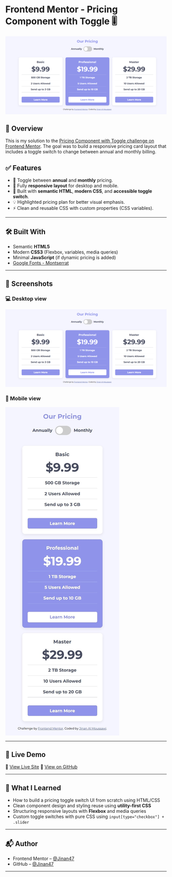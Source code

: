 # Frontend Mentor - Pricing Component with Toggle 🎚️

![Design preview for the Pricing component with toggle coding challenge](./images/desktop-preview.png)

## 📍 Overview

This is my solution to the [Pricing Component with Toggle challenge on Frontend Mentor](https://www.frontendmentor.io/challenges/pricing-component-with-toggle-8vPwRMIC). The goal was to build a responsive pricing card layout that includes a toggle switch to change between annual and monthly billing.

## ✅ Features

- 🔁 Toggle between **annual** and **monthly** pricing.
- 📱 Fully **responsive layout** for desktop and mobile.
- 🎯 Built with **semantic HTML**, **modern CSS**, and **accessible toggle switch**.
- 💡 Highlighted pricing plan for better visual emphasis.
- ⚡ Clean and reusable CSS with custom properties (CSS variables).

---

## 🛠️ Built With

- Semantic **HTML5**
- Modern **CSS3** (Flexbox, variables, media queries)
- Minimal **JavaScript** (if dynamic pricing is added)
- [Google Fonts - Montserrat](https://fonts.google.com/specimen/Montserrat)

---

## 📸 Screenshots

### 💻 Desktop view

![Desktop Screenshot](./images/desktop-preview.png)

### 📱 Mobile view

![Mobile Screenshot](./images/mobile-preview.jpeg)

---

## 🚀 Live Demo

🔗 [View Live Site]([https://Jinan47.github.io/pricing-tables](https://pricing-tables-kappa.vercel.app/))
📂 [View on GitHub](https://github.com/Jinan47/pricing-tables)

---

## 🧠 What I Learned

- How to build a pricing toggle switch UI from scratch using HTML/CSS
- Clean component design and styling reuse using **utility-first CSS**
- Structuring responsive layouts with **Flexbox** and media queries
- Custom toggle switches with pure CSS using `input[type="checkbox"] + .slider`

---

## 📬 Author

- Frontend Mentor – [@Jinan47](https://www.frontendmentor.io/profile/Jinan47)
- GitHub – [@Jinan47](https://github.com/Jinan47)

---

